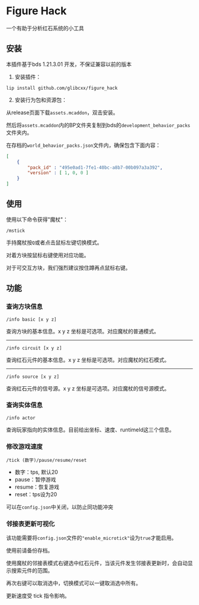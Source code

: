 # Figure Hack

一个有助于分析红石系统的小工具

## 安装

本插件基于bds 1.21.3.01 开发，不保证兼容以前的版本

1. 安装插件：

```shell
lip install github.com/glibcxx/figure_hack
```

2. 安装行为包和资源包：

从release页面下载`assets.mcaddon`，双击安装。

然后将`assets.mcaddon`内的BP文件夹复制到bds的`development_behavior_packs`文件夹内。

在存档的`world_behavior_packs.json`文件内，确保包含下面内容：

```json
[
	{
		"pack_id" : "495e0ad1-7fe1-40bc-a8b7-00b097a3a392",
		"version" : [ 1, 0, 0 ]
	}
]
```

## 使用

使用以下命令获得"魔杖"：

```
/mstick
```

手持魔杖按`Q`或者点击鼠标左键切换模式。

对着方块按鼠标右键使用对应功能。

对于可交互方块，我们强烈建议按住蹲再点鼠标右键。

## 功能

### 查询方块信息

```
/info basic [x y z]
```

查询方块的基本信息。x y z 坐标是可选项。对应魔杖的普通模式。

---

```
/info circuit [x y z]
```

查询红石元件的基本信息。x y z 坐标是可选项。对应魔杖的红石模式。

---

```
/info source [x y z]
```

查询红石元件的信号源。x y z 坐标是可选项。对应魔杖的信号源模式。

### 查询实体信息

```
/info actor
```

查询玩家指向的实体信息。目前给出坐标、速度、runtimeId这三个信息。

### 修改游戏速度

```
/tick (数字)/pause/resume/reset
```

- 数字：tps, 默认20
- pause：暂停游戏
- resume：恢复游戏
- reset：tps设为20

可以在`config.json`中关闭，以防止同功能冲突

### 邻接表更新可视化

该功能需要将`config.json`文件的`"enable_microtick"`设为`true`才能启用。

使用前请备份存档。

使用魔杖的邻接表模式右键选中红石元件，当该元件发生邻接表更新时，会自动显示搜索元件的范围。

再次右键可以取消选中，切换模式可以一键取消选中所有。

更新速度受 tick 指令影响。
